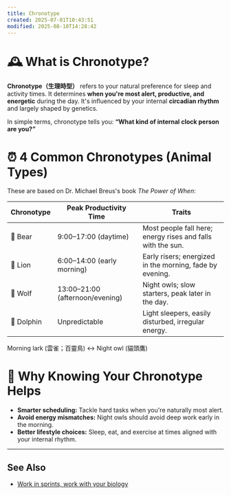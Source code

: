 ```yaml
---
title: Chronotype
created: 2025-07-01T10:43:51
modified: 2025-08-10T14:28:42
---
```


# 🕰️ What is Chronotype?

**Chronotype（生理時型）** refers to your natural preference for sleep and activity times. It determines **when you're most alert, productive, and energetic** during the day. It's influenced by your internal **circadian rhythm** and largely shaped by genetics.

In simple terms, chronotype tells you: **“What kind of internal clock person are you?”**

# ⏰ 4 Common Chronotypes (Animal Types)

These are based on Dr. Michael Breus's book _The Power of When_:

| Chronotype | Peak Productivity Time          | Traits                                                      |
| ---------- | ------------------------------- | ----------------------------------------------------------- |
| 🐻 Bear    | 9:00–17:00 (daytime)            | Most people fall here; energy rises and falls with the sun. |
| 🦁 Lion    | 6:00–14:00 (early morning)      | Early risers; energized in the morning, fade by evening.    |
| 🐺 Wolf    | 13:00–21:00 (afternoon/evening) | Night owls; slow starters, peak later in the day.           |
| 🐬 Dolphin | Unpredictable                   | Light sleepers, easily disturbed, irregular energy.         |

Morning lark (雲雀；百靈鳥) ↔ Night owl (貓頭鷹)

# 🧭 Why Knowing Your Chronotype Helps

* **Smarter scheduling:** Tackle hard tasks when you're naturally most alert.
* **Avoid energy mismatches:** Night owls should avoid deep work early in the morning.
* **Better lifestyle choices:** Sleep, eat, and exercise at times aligned with your internal rhythm.

---

## See Also

* [Work in sprints, work with your biology](work-in-sprints-work-with-your-biology.md)
